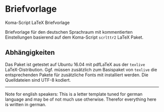 # Briefvorlage
Koma-Script LaTeX Briefvorlage

Briefvorlage für den deutschen Sprachraum mit kommentierten Einstellungen basierend auf dem Koma-Script `scrlttr2` LaTeX Paket.

## Abhängigkeiten 

Das Paket ist getestet auf Ubuntu 16.04 mit pdfLaTeX aus der `texlive` LaTeX-Distribution. 
Ggf. müssen zusätzlich zum Basispaket von `texlive` die entsprechenden Pakete für zusätzliche Fonts mit installiert werden. 
Die Quelldateien sind UTF-8 kodiert. 



***

Note for english speakers: 
This is a letter template tuned for german language and may be of not much use otherwise. 
Therefor everything here is written in german.
